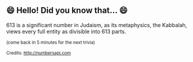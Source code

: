 ## :smile: Hello! Did you know that... :smile:
613 is a significant number in Judaism, as its metaphysics, the Kabbalah, views every full entity as divisible into 613 parts.

<sup>(come back in 5 minutes for the next trivia)</sup>


<sup>Credits: http://numbersapi.com</sup>
